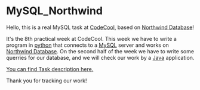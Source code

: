 # MySQL_Northwind
Hello, this is a real MySQL task at [CodeCool](https://www.codecool.com/), based on [Northwind Database](https://theaccessbuddy.wordpress.com/2011/07/03/northwind-database-explained/)!

It's the 8th practical week at CodeCool. This week we have to write a program in [python](https://www.python.org/) that connects to a [MySQL](https://dev.mysql.com/) server and works on [Northwind Database](https://theaccessbuddy.wordpress.com/2011/07/03/northwind-database-explained/).
On the second half of the week we have to write some querries for our database, and we will check our work by a [Java](https://www.java.com/en/) application.

[You can find Task description here.](description.md)

Thank you for tracking our work!
